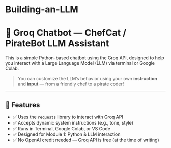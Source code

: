 # Building-an-LLM
# 🧠 Groq Chatbot — ChefCat / PirateBot LLM Assistant
This is a simple Python-based chatbot using the Groq API, designed to help you interact
with a Large Language Model (LLM) via terminal or Google Colab.
> You can customize the LLM’s behavior using your own **instruction** and **input** — from a
friendly chef to a pirate coder!
---
## 🚀 Features
- ✅ Uses the `requests` library to interact with Groq API
- ✅ Accepts dynamic system instructions (e.g., tone, style)
- ✅ Runs in Terminal, Google Colab, or VS Code
- ✅ Designed for Module 1: Python & LLM interaction
- ✅ No OpenAI credit needed — Groq API is free (at the time of writing)
